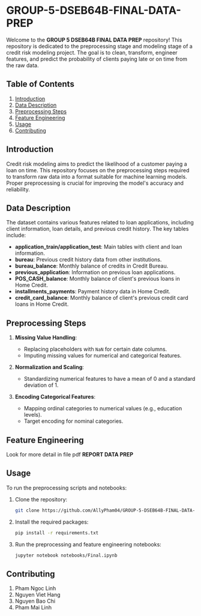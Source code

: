 # GROUP-5-DSEB64B-FINAL-DATA-PREP

Welcome to the **GROUP 5 DSEB64B FINAL DATA PREP** repository! This repository is dedicated to the preprocessing stage and modeling stage of a credit risk modeling project. The goal is to clean, transform, engineer features, and predict the probability of clients paying late or on time from the raw data.

## Table of Contents
1. [Introduction](#introduction)
2. [Data Description](#data-description)
3. [Preprocessing Steps](#preprocessing-steps)
4. [Feature Engineering](#feature-engineering)
5. [Usage](#usage)
6. [Contributing](#contributing)

## Introduction
Credit risk modeling aims to predict the likelihood of a customer paying a loan on time. This repository focuses on the preprocessing steps required to transform raw data into a format suitable for machine learning models. Proper preprocessing is crucial for improving the model's accuracy and reliability.

## Data Description
The dataset contains various features related to loan applications, including client information, loan details, and previous credit history. The key tables include:
- **application_train/application_test**: Main tables with client and loan information.
- **bureau**: Previous credit history data from other institutions.
- **bureau_balance**: Monthly balance of credits in Credit Bureau.
- **previous_application**: Information on previous loan applications.
- **POS_CASH_balance**: Monthly balance of client's previous loans in Home Credit.
- **installments_payments**: Payment history data in Home Credit.
- **credit_card_balance**: Monthly balance of client's previous credit card loans in Home Credit.

## Preprocessing Steps
1. **Missing Value Handling**:
   - Replacing placeholders with `NaN` for certain date columns.
   - Imputing missing values for numerical and categorical features.

2. **Normalization and Scaling**:
   - Standardizing numerical features to have a mean of 0 and a standard deviation of 1.

3. **Encoding Categorical Features**:
   - Mapping ordinal categories to numerical values (e.g., education levels).
   - Target encoding for nominal categories.

## Feature Engineering
Look for more detail in file pdf **REPORT DATA PREP**

## Usage
To run the preprocessing scripts and notebooks:
1. Clone the repository:
   ```sh
   git clone https://github.com/AllyPham04/GROUP-5-DSEB64B-FINAL-DATA-PREP.git

2. Install the required packages:
   ```sh
   pip install -r requirements.txt

3. Run the preprocessing and feature engineering notebooks:
   ```sh
   jupyter notebook notebooks/Final.ipynb

## Contributing
1. Pham Ngoc Linh
2. Nguyen Viet Hang
3. Nguyen Bao Chi
4. Pham Mai Linh
